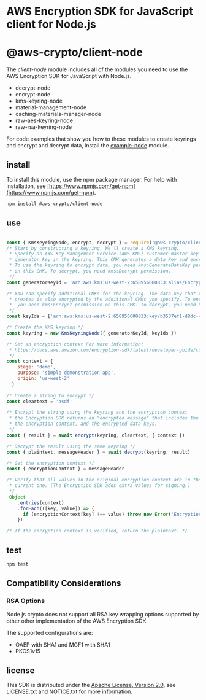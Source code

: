 # AWS Encryption SDK for JavaScript client for Node.js

# @aws-crypto/client-node

The *client-node* module includes all of the modules you need to use the AWS Encryption SDK for
JavaScript with Node.js. 

* decrypt-node
* encrypt-node
* kms-keyring-node
* material-management-node
* caching-materials-manager-node
* raw-aes-keyring-node
* raw-rsa-keyring-node

For code examples that show you how to these modules to create keyrings and encrypt and decrypt data, install the [example-node](https://github.com/awslabs/aws-encryption-sdk-javascript/tree/master/modules/example-node) module. 
## install

To install this module, use the npm package manager. For help with installation, see
[https://www.npmjs.com/get-npm](https://www.npmjs.com/get-npm). 

```sh
npm install @aws-crypto/client-node
```

## use

```javascript

const { KmsKeyringNode, encrypt, decrypt } = require('@aws-crypto/client-node')
/* Start by constructing a keyring. We'll create a KMS keyring.
 * Specify an AWS Key Management Service (AWS KMS) customer master key (CMK) to be the
 * generator key in the keyring. This CMK generates a data key and encrypts it. 
 * To use the keyring to encrypt data, you need kms:GenerateDataKey permission 
 * on this CMK. To decrypt, you need kms:Decrypt permission. 
 */
const generatorKeyId = 'arn:aws:kms:us-west-2:658956600833:alias/EncryptDecrypt'

/* You can specify additional CMKs for the keyring. The data key that the generator key
 * creates is also encrypted by the additional CMKs you specify. To encrypt data, 
 *  you need kms:Encrypt permission on this CMK. To decrypt, you need kms:Decrypt permission.
 */ 
const keyIds = ['arn:aws:kms:us-west-2:658956600833:key/b3537ef1-d8dc-4780-9f5a-55776cbb2f7f']

/* Create the KMS keyring */
const keyring = new KmsKeyringNode({ generatorKeyId, keyIds })

/* Set an encryption context For more information: 
 * https://docs.aws.amazon.com/encryption-sdk/latest/developer-guide/concepts.html#encryption-context
 */
const context = {
    stage: 'demo',
    purpose: 'simple demonstration app',
    origin: 'us-west-2'
  }
 
/* Create a string to encrypt */
const cleartext = 'asdf'

/* Encrypt the string using the keyring and the encryption context 
 * the Encryption SDK returns an "encrypted message" that includes the ciphertext, 
 * the encryption context, and the encrypted data keys.
 */ 
const { result } = await encrypt(keyring, cleartext, { context })

/* Decrypt the result using the same keyring */
const { plaintext, messageHeader } = await decrypt(keyring, result)

/* Get the encryption context */
const { encryptionContext } = messageHeader

/* Verify that all values in the original encryption context are in the 
 * current one. (The Encryption SDK adds extra values for signing.) 
 */
 Object
    .entries(context)
    .forEach(([key, value]) => {
      if (encryptionContext[key] !== value) throw new Error('Encryption Context does not match expected values')
    })

/* If the encryption context is verified, return the plaintext. */

```

## test

```sh
npm test
```

## Compatibility Considerations

### RSA Options

Node.js crypto does not support all RSA key wrapping options supported by other other implementation of the AWS Encryption SDK

The supported configurations are:

* OAEP with SHA1 and MGF1 with SHA1
* PKCS1v15

## license

This SDK is distributed under the
[Apache License, Version 2.0](http://www.apache.org/licenses/LICENSE-2.0),
see LICENSE.txt and NOTICE.txt for more information.


